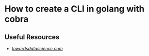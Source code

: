 
 # How to create a CLI in golang with cobra
 ## Useful Resources
* [*towardsdatascience.com*](https://towardsdatascience.com/how-to-create-a-cli-in-golang-with-cobra-d729641c7177)

